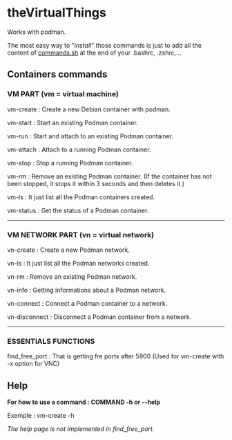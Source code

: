 # theVirtualThings

Works with podman.

The most easy way to "_install_" those commands is just to add all the content of [commands.sh](./commands.sh) at the end of your .bashrc, .zshrc,... 

## Containers commands 
### VM PART (vm = virtual machine)

vm-create : Create a new Debian container with podman.

vm-start : Start an existing Podman container.

vm-run : Start and attach to an existing Podman container.

vm-attach : Attach to a running Podman container.

vm-stop : Stop a running Podman container.

vm-rm : Remove an existing Podman container. (If the container has not been stopped, it stops it within 3 seconds and then deletes it.) 

vm-ls : It just list all the Podman containers created.

vm-status : Get the status of a Podman container.

---

### VM NETWORK PART (vn = virtual network)

vn-create : Create a new Podman network.

vn-ls : It just list all the Podman networks created. 

vn-rm : Remove an existing Podman network.

vn-info : Getting informations about a Podman network.

vn-connect : Connect a Podman container to a network.

vn-disconnect : Disconnect a Podman container from a network.

---

### ESSENTIALS FUNCTIONS

find_free_port : That is getting fre ports after 5900 (Used for vm-create with -x option for VNC)


## Help

**For how to use a command : COMMAND -h or --help**

Exemple : vm-create -h

_The help page is not implemented in find_free_port._


